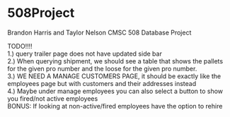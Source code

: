 # 508Project
Brandon Harris and Taylor Nelson CMSC 508 Database Project

TODO!!!!<br>
1.) query trailer page does not have updated side bar<br>
2.) When querying shipment, we should see a table that shows the pallets for the given pro number and the loose for the given       pro number.<br>
3.) WE NEED A MANAGE CUSTOMERS PAGE, it should be exactly like the employees page but with customers and their addresses instead<br>
4.) Maybe under manage employees you can also select a button to show you fired/not active employees<br>
      BONUS: If looking at non-active/fired employees have the option to rehire
